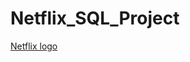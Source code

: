 # Netflix_SQL_Project
[Netflix logo](https://github.com/YogeshwarChaudhari9/Netflix_SQL_Project/blob/main/Nexflixlogo.jpeg)
